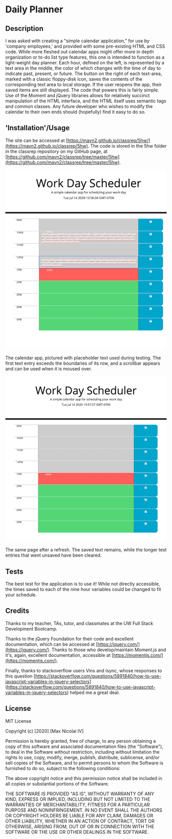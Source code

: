 # Daily Planner

## Description

I was asked with creating a "simple calendar application," for use by 'company employees,' and provided with some pre-existing HTML and CSS code. While more fleshed out calendar apps might offer more in depth organization or to-do list type features, this one is intended to function as a light-weight day planner. 
Each hour, defined on the left, is represented by a text area in the middle, the color of which changes with the time of day to indicate past, present, or future. The button on the right of each text-area, marked with a classic floppy-disk icon, saves the contents of the corresponding text area to local storage. If the user reopens the app, their saved items are still displayed.
The code that powers this is fairly simple. Use of the Moment and jQuery libraries allows for relatively succinct manipulation of the HTML interface, and the HTML itself uses semantic tags and common classes. Any future developer who wishes to modify the calendar to their own ends should (hopefully) find it easy to do so.

## 'Installation'/Usage

The site can be accessed at [https://mavn2.github.io/classrep/5hw/](https://mavn2.github.io/classrep/5hw). 
The code is stored in the 5hw folder in the classrep repository on my GitHub page, at [https://github.com/mavn2/classrep/tree/master/5hw](https://github.com/mavn2/classrep/tree/master/5hw).

![Calendar page with placeholder text](img/1.png)

The calendar app, pictured with placeholder text used during testing. The first text entry exceeds the boundaries of its row, and a scrollbar appears and can be used when it is moused over.

![Same page, pictured with saved item after refresh](img/2.png)

The same page after a refresh. The saved text remains, while the longer test entries that went unsaved have been cleared.

## Tests

The best test for the application is to use it! While not directly accessible, the times saved to each of the nine hour variables could be changed to fit your schedule.

## Credits

Thanks to my teacher, TAs, tutor, and classmates at the UW Full Stack Development Bootcamp.

Thanks to the jQuery Foundation for their code and excellent documentation, which can be accessed at [https://jquery.com/](https://jquery.com/).
Thanks to those who develop/maintain Moment.js and it's, again, excellent documentation, accessible at [https://momentjs.com/](https://momentjs.com/).

Finally, thanks to stackoverflow users Vins and isync, whose responses to this question
    [https://stackoverflow.com/questions/5891840/how-to-use-javascript-variables-in-jquery-selectors]
    (https://stackoverflow.com/questions/5891840/how-to-use-javascript-variables-in-jquery-selectors)
helped me a great deal.

## License

MIT License

Copyright (c) [2020] [Max Nicolai IV]

Permission is hereby granted, free of charge, to any person obtaining a copy
of this software and associated documentation files (the "Software"), to deal
in the Software without restriction, including without limitation the rights
to use, copy, modify, merge, publish, distribute, sublicense, and/or sell
copies of the Software, and to permit persons to whom the Software is
furnished to do so, subject to the following conditions:

The above copyright notice and this permission notice shall be included in all
copies or substantial portions of the Software.

THE SOFTWARE IS PROVIDED "AS IS", WITHOUT WARRANTY OF ANY KIND, EXPRESS OR
IMPLIED, INCLUDING BUT NOT LIMITED TO THE WARRANTIES OF MERCHANTABILITY,
FITNESS FOR A PARTICULAR PURPOSE AND NONINFRINGEMENT. IN NO EVENT SHALL THE
AUTHORS OR COPYRIGHT HOLDERS BE LIABLE FOR ANY CLAIM, DAMAGES OR OTHER
LIABILITY, WHETHER IN AN ACTION OF CONTRACT, TORT OR OTHERWISE, ARISING FROM,
OUT OF OR IN CONNECTION WITH THE SOFTWARE OR THE USE OR OTHER DEALINGS IN THE
SOFTWARE.
